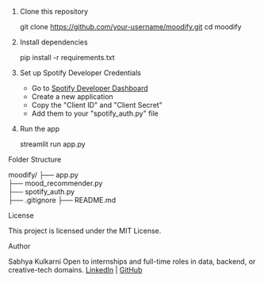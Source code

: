 1. Clone this repository
   
   git clone https://github.com/your-username/moodify.git
   cd moodify

3. Install dependencies

   pip install -r requirements.txt
   
4. Set up Spotify Developer Credentials

   * Go to [Spotify Developer Dashboard](https://developer.spotify.com/dashboard)
   * Create a new application
   * Copy the "Client ID" and "Client Secret"
   * Add them to your "spotify_auth.py" file

5. Run the app

   streamlit run app.py


Folder Structure

moodify/
├── app.py                 
├── mood_recommender.py    
├── spotify_auth.py        
├── .gitignore
├── README.md



License

This project is licensed under the MIT License.


Author

Sabhya Kulkarni
Open to internships and full-time roles in data, backend, or creative-tech domains.
[LinkedIn](https://www.linkedin.com/in/sabhya-kulkarni-b1b6472bb/) | [GitHub](https://github.com/sabhyakulkarni)

